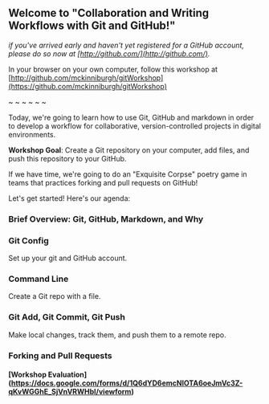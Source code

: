 ## Welcome to "Collaboration and Writing Workflows with Git and GitHub!"

*if you've arrived early and haven't yet registered for a GitHub account, please do so now at [http://github.com/](http://github.com/).*

In your browser on your own computer, follow this workshop at [http://github.com/mckinniburgh/gitWorkshop](https://github.com/mckinniburgh/gitWorkshop)

~ ~ ~ ~ ~ ~

Today, we're going to learn how to use Git, GitHub and markdown in order to develop a workflow for collaborative, version-controlled projects in digital environments. 

**Workshop Goal**: Create a Git repository on your computer, add files, and push this repository to your GitHub.

If we have time, we're going to do an "Exquisite Corpse" poetry game in teams that practices forking and pull requests on GitHub! 

Let's get started! Here's our agenda:

### Brief Overview: Git, GitHub, Markdown, and Why

### Git Config
Set up your git and GitHub account.

### Command Line
Create a Git repo with a file. 

### Git Add, Git Commit, Git Push
Make local changes, track them, and push them to a remote repo.

### Forking and Pull Requests

#### [Workshop Evaluation] (https://docs.google.com/forms/d/1Q6dYD6emcNlOTA6oeJmVc3Z-qKvWGGhE_SjVnVRWHbI/viewform)


